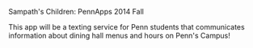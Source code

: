 Sampath's Children: PennApps 2014 Fall

This app will be a texting service for Penn students that communicates information about dining hall menus and hours on Penn's Campus!
